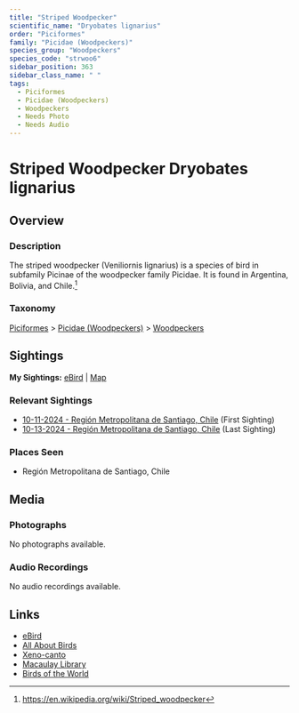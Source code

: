 ```yaml
---
title: "Striped Woodpecker"
scientific_name: "Dryobates lignarius"
order: "Piciformes"
family: "Picidae (Woodpeckers)"
species_group: "Woodpeckers"
species_code: "strwoo6"
sidebar_position: 363
sidebar_class_name: " "
tags: 
  - Piciformes
  - Picidae (Woodpeckers)
  - Woodpeckers
  - Needs Photo
  - Needs Audio
---
```


# Striped Woodpecker <span className='sci_name'>Dryobates lignarius</span>

## Overview

### Description
The striped woodpecker (Veniliornis lignarius) is a species of bird in subfamily Picinae of the woodpecker family Picidae. It is found in Argentina, Bolivia, and Chile.[^1]

[^1]: https://en.wikipedia.org/wiki/Striped_woodpecker

### Taxonomy
[Piciformes](/tags/piciformes) > [Picidae (Woodpeckers)](/tags/picidae-woodpeckers) > [Woodpeckers](/tags/woodpeckers)


## Sightings

**My Sightings:** [eBird](https://ebird.org/lifelist?r=world&time=life&spp=strwoo6) | [Map](/map?species_code=strwoo6)

### Relevant Sightings

* [10-11-2024 - Región Metropolitana de Santiago, Chile](https://ebird.org/checklist/S198398308) (First Sighting)
* [10-13-2024 - Región Metropolitana de Santiago, Chile](https://ebird.org/checklist/S198994397) (Last Sighting)

### Places Seen

* Región Metropolitana de Santiago, Chile



## Media
### Photographs
No photographs available.

### Audio Recordings
No audio recordings available.

## Links
* [eBird](https://ebird.org/species/strwoo6) 
* [All About Birds](https://www.allaboutbirds.org/guide/strwoo6) 
* [Xeno-canto](https://www.xeno-canto.org/species/dryobates-lignarius) 
* [Macaulay Library](https://search.macaulaylibrary.org/catalog?taxonCode=strwoo6&sort=rating_rank_desc)
* [Birds of the World](https://birdsoftheworld.org/bow/species/strwoo6)
